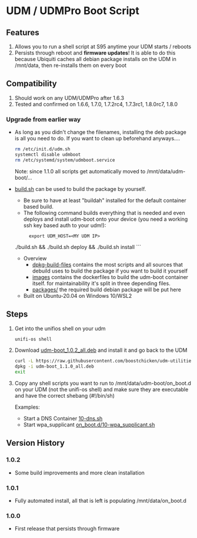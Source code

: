 # UDM / UDMPro Boot Script

## Features

1. Allows you to run a shell script at S95 anytime your UDM starts / reboots
1. Persists through reboot and **firmware updates**! It is able to do this because Ubiquiti caches all debian package installs on the UDM in /mnt/data, then re-installs them on every boot

## Compatibility

1. Should work on any UDM/UDMPro after 1.6.3
2. Tested and confirmed on 1.6.6, 1.7.0, 1.7.2rc4, 1.7.3rc1, 1.8.0rc7, 1.8.0

### Upgrade from earlier way

* As long as you didn't change the filenames, installing the deb package is all you need to do.  If you want to clean up beforehand anyways....

    ```bash
    rm /etc/init.d/udm.sh
    systemctl disable udmboot
    rm /etc/systemd/system/udmboot.service
    ```

    Note: since 1.1.0 all scripts get automatically moved to /mnt/data/udm-boot/...

* [build.sh](build.sh) can be used to build the package by yourself.
    * Be sure to have at least "buildah" installed for the default container based build.
    * The following command builds everything that is needed and even deploys and install udm-boot onto your device (you need a working ssh key based auth to your udm!):
      ```
        export UDM_HOST=<MY UDM IP>
	./build.sh && ./build.sh deploy && ./build.sh install
      ```
    * Overview
        * [dpkg-build-files](dpkg-build-files)
          contains the most scripts and all sources that debuild uses to build the package if you want to build it yourself
        * [images](images)
          contains the dockerfiles to build the udm-boot container itself.
          for maintainability it's split in three depending files.
        * [packages/](packages)
          the required build debian package will be put here
    * Built on Ubuntu-20.04 on Windows 10/WSL2


## Steps

1. Get into the unifios shell on your udm

    ```bash
    unifi-os shell
    ```

2. Download [udm-boot_1.0.2_all.deb](packages/udm-boot_1.0.2_all.deb) and install it and go back to the UDM

    ```bash
    curl -L https://raw.githubusercontent.com/boostchicken/udm-utilities/master/on-boot-script/packages/udm-boot_1.1.0_all.deb -o udm-boot_1.1.0_all.deb
    dpkg -i udm-boot_1.1.0_all.deb
    exit
    ```

3. Copy any shell scripts you want to run to /mnt/data/udm-boot/on_boot.d on your UDM (not the unifi-os shell) and make sure they are executable and have the correct shebang (#!/bin/sh)

    Examples:
    * Start a DNS Container [10-dns.sh](../dns-common/on_boot.d/10-dns.sh)
    * Start wpa_supplicant [on_boot.d/10-wpa_supplicant.sh](examples/udm-files/on_boot.d/10-wpa_supplicant.sh)

## Version History

### 1.0.2

* Some build improvements and more clean installation

### 1.0.1

* Fully automated install, all that is left is populating /mnt/data/on_boot.d

### 1.0.0

* First release that persists through firmware
